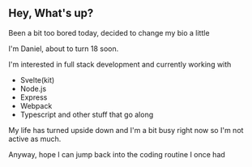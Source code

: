 ## Hey, What's up?

Been a bit too bored today, decided to change my bio a little

I'm Daniel, about to turn 18 soon.

I'm interested in full stack development and currently working with
 - Svelte(kit)
 - Node.js
 - Express
 - Webpack
 - Typescript
and other stuff that go along

My life has turned upside down and I'm a bit busy right now so I'm not active as much.

Anyway, hope I can jump back into the coding routine I once had
